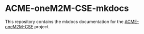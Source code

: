 # ACME-oneM2M-CSE-mkdocs

This repository contains the mkdocs documentation for the [ACME-oneM2M-CSE](https://github.com/ankraft/ACME-oneM2M-CSE) project.